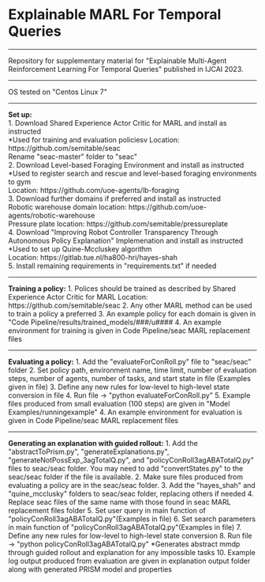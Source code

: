 # Explainable MARL For Temporal Queries
<hr>
Repository for supplementary material for "Explainable Multi-Agent Reinforcement Learning For Temporal Queries" published in IJCAI 2023.
<hr>
OS tested on
"Centos Linux 7"
<hr>
<b>Set up:</b><br>
 1. Download Shared Experience Actor Critic for MARL and install as instructed<br>
	*Used for training and evaluation policiesv
	Location: https://github.com/semitable/seac<br>
	Rename "seac-master" folder to "seac"<br>
 2. Download Level-based Foraging Environment and install as instructed<br>
	*Used to register search and rescue and level-based foraging environments to gym<br>
	Location: https://github.com/uoe-agents/lb-foraging<br>
 3. Download further domains if preferred and install as instructed<br>
	Robotic warehouse domain location: https://github.com/uoe-agents/robotic-warehouse<br>
	Pressure plate location: https://github.com/semitable/pressureplate<br>
 4. Download "Improving Robot Controller Transparency Through Autonomous Policy Explanation" Implemenation and install as instructed<br>
	*Used to set up Quine-Mccluskey algorithm<br>
	Location: https://gitlab.tue.nl/ha800-hri/hayes-shah<br>
 5. Install remaining requirements in "requirements.txt" if needed<br>
<hr>
<b>Training a policy:</b>
 1. Polices should be trained as described by Shared Experience Actor Critic for MARL
	Location: https://github.com/semitable/seac
 2. Any other MARL method can be used to train a policy a preferred
 3. An example policy for each domain is given in "Code Pipeline/results/trained_models/###/u####
 4. An example environment for training is given in Code Pipeline/seac MARL replacement files
<hr>
<b>Evaluating a policy:</b>
 1. Add the "evaluateForConRoll.py" file to "seac/seac" folder
 2. Set policy path, environment name, time limit, number of evaluation steps, number of agents, number of tasks, and start state in file (Examples given in file)
 3. Define any new rules for low-level to high-level state conversion in file
 4. Run file -> "python evaluateForConRoll.py"
 5. Example files produced from small evaluation (100 steps) are given in "Model Examples/runningexample"
 4. An example environment for evaluation is given in Code Pipeline/seac MARL replacement files
<hr>
<b>Generating an explanation with guided rollout:</b>
 1. Add the "abstractToPrism.py", "generateExplanations.py", "generateNotPossExp_3agTotalQ.py", and "policyConRoll3agABATotalQ.py" files to seac/seac folder. You may need to add "convertStates.py" to the seac/seac folder if the file is available.
 2. Make sure files produced from evaluating a policy are in the seac/seac folder.
 3. Add the "hayes_shah" and "quine_mcclusky" folders to seac/seac folder, replacing others if needed
 4. Replace seac files of the same name with those found in seac MARL replacement files folder
 5. Set user query in main function of "policyConRoll3agABATotalQ.py"(Examples in file)
 6. Set search parameters in main function of "policyConRoll3agABATotalQ.py"(Examples in file)
 7. Define any new rules for low-level to high-level state conversion
 8. Run file -> "python policyConRoll3agABATotalQ.py"
	*Generates abstract mmdp through guided rollout and explanation for any impossible tasks
 10. Example log output produced from evaluation are given in explanation output folder along with generated PRISM model and properties
